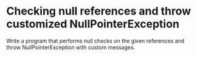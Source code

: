 # Checking null references and throw customized NullPointerException
Write a program that performs null checks on the given references and throw NullPointerException with custom messages.
